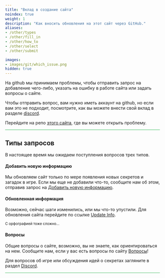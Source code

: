 ```yaml
---
title: "Вклад в создание сайта"
noindex: true
weight: 1
description: "Как вносить обновления на этот сайт через GitHub."
aliases:
- /other/types
- /other/fill_in
- /other/how_to
- /other/select
- /other/submit

images: 
- images/git/which_issue.png
hidden: true
--- 
```


На github мы принимаем проблемы, чтобы отправить запрос на добавление чего-либо, указать на ошибку в работе сайта или задать вопросы о сайте.

Чтобы отправить вопрос, вам нужно иметь аккаунт на github, но если вам это не подходит, посмотрите, как вы можете внести свой вклад в разделе [discord](/contribute/discord/).


Перейдите на репо [этого сайта](https://github.com/doodlebunnyhops/doodlebunnyhops.github.io/issues), где вы можете открыть проблему. 


<hr style="background-color: #28b44c" size=8>


## Типы запросов
В настоящее время мы ожидаем поступления вопросов трех типов.


#### Добавить новую информацию

Мы обновляем сайт только по мере появления новых секретов и загадок в игре. Если мы еще не добавили что-то, сообщите нам об этом, отправив запрос на [Добавить новую информацию](https://github.com/doodlebunnyhops/doodlebunnyhops.github.io/issues/new?assignees=doodlebunnyhops&labels=enhancement&projects=&template=add-new-info.md&title=%5BNew+Content%5D).

#### Обновленная информация

Возможно, сейчас шаги изменились, или мы что-то упустили. Для обновления сайта перейдите по ссылке [Update Info](https://github.com/doodlebunnyhops/doodlebunnyhops.github.io/issues/new?assignees=doodlebunnyhops&labels=documentation&projects=&template=update-info.md&title=%5BSite+Update%5D).

<sub>С орфографией тоже сложно...</sub>

#### Вопросы

Общие вопросы о сайте, возможно, вы не знаете, как ориентироваться на нем. Сообщите нам, если у вас есть вопросы по сайту [Вопросы](https://github.com/doodlebunnyhops/doodlebunnyhops.github.io/issues/new?assignees=doodlebunnyhops&labels=question&projects=&template=question.md&title=%5BQuestion%5D)!

Для вопросов об игре или обсуждения идей о секретах загляните в раздел [Discord](/contribute/discord).

<hr style="background-color: #28b44c" size=8>
